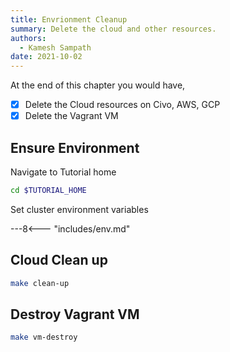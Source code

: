 ```yaml
---
title: Envrionment Cleanup
summary: Delete the cloud and other resources.
authors:
  - Kamesh Sampath
date: 2021-10-02
---
```


At the end of this chapter you would have,

- [x] Delete the Cloud resources on Civo, AWS, GCP
- [x] Delete the Vagrant VM

## Ensure Environment

Navigate to Tutorial home

```bash
cd $TUTORIAL_HOME
```

Set cluster environment variables

---8<--- "includes/env.md"

## Cloud Clean up

```bash
make clean-up
```

## Destroy Vagrant VM

```bash
make vm-destroy
```
